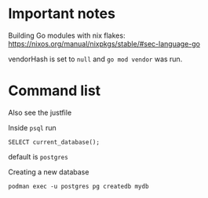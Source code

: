 # Important notes

Building Go modules with nix flakes:
https://nixos.org/manual/nixpkgs/stable/#sec-language-go

vendorHash is set to `null` and `go mod vendor` was run.

# Command list
Also see the justfile

Inside `psql` run
```
SELECT current_database();
```
default is `postgres`


Creating a new database
```shell
podman exec -u postgres pg createdb mydb
```
